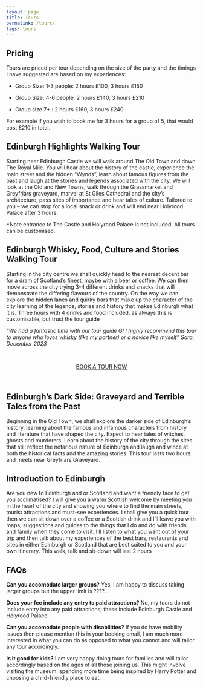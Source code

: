 ```yaml
---
layout: page
title: Tours
permalink: /tours/
tags: tours
---
```



## Pricing

Tours are priced per tour depending on the size of the party and the timings I have suggested are based on my experiences:

- Group Size: 1-3 people: 2 hours £100, 3 hours £150

- Group Size: 4-6 people: 2 hours £140, 3 hours £210

- Group size 7+ : 2 hours £160, 3 hours £240

For example if you wish to book me for 3 hours for a group of 5, that would cost £210 in total.

## Edinburgh Highlights Walking Tour
Starting near Edinburgh Castle we will walk around The Old Town and down The Royal Mile. You will hear about the history of the castle, experience the main street and the hidden “Wynds”, learn about famous figures from the past and laugh at the stories and legends associated with the city. We will look at the Old and New Towns, walk through the Grassmarket and Greyfriars graveyard, marvel at St Giles Cathedral and the city’s architecture, pass sites of importance and hear tales of culture. Tailored to you – we can stop for a local snack or drink and will end near Holyrood Palace after 3 hours.

*Note entrance to The Castle and Holyrood Palace is not included. All tours can be customised. 

## Edinburgh Whisky, Food, Culture and Stories Walking Tour
Starting in the city centre we shall quickly head to the nearest decent bar for a dram of Scotland’s finest, maybe with a beer or coffee. We can then move across the city trying 3-4 different drinks and snacks that will demonstrate the differing flavours of the country. On the way we can explore the hidden lanes and quirky bars that make up the character of the city learning of the legends, stories and history that makes Edinburgh what it is. Three hours with 4 drinks and food included, as always this is customisable, but trust the tour guide

*“We had a fantastic time with our tour guide G! I highly recommend this tour to anyone who loves whisky (like my partner) or a novice like myself” Sara, December 2023*

<div style="text-align: center; padding-top: 30px; padding-bottom: 30px;">
  <a href="/contact/" class="link-btn"> BOOK A TOUR NOW</a>
</div>


## Edinburgh’s Dark Side: Graveyard and Terrible Tales from the Past
Beginning in the Old Town, we shall explore the darker side of Edinburgh’s history, learning about the famous and infamous characters from history and literature that have shaped the city. Expect to hear tales of witches, ghosts and murderers. Learn about the history of the city through the sites that still reflect the nefarious nature of Edinburgh and laugh and wince at both the historical facts and the amazing stories. This tour lasts two hours and meets near Greyfriars Graveyard. 

## Introduction to Edinburgh
Are you new to Edinburgh and or Scotland and want a friendly face to get you acclimatised? I will give you a warm Scottish welcome by meeting you in the heart of the city and showing you where to find the main streets, tourist attractions and must-see experiences. I shall give you a quick tour then we can sit down over a coffee or a Scottish drink and I’ll leave you with maps, suggestions and guides to the things that I do and do with friends and family when they come to visit. I’ll listen to what you want out of your trip and then talk about my experiences of the best bars, restaurants and sites in either Edinburgh or Scotland that are best suited to you and your own itinerary. This walk, talk and sit-down will last 2 hours



## FAQs
__Can you accomodate larger groups?__ Yes, I am happy to discuss taking larger groups but the upper limit is ????. 

__Does your fee include any entry to paid attractions?__ No, my tours do not include entry into any paid attractions; these include Edinburgh Castle and Holyrood Palace.

__Can you accomodate people with disabilities?__ If you do have mobility issues then please mention this in your booking email, I am much more interested in what you can do as opposed to what you cannot and will tailor any tour accordingly.

__Is it good for kids?__ I am very happy doing tours for families and will tailor accordingly based on the ages of all those joining us. This might involve visiting the museum, spending more time being inspired by Harry Potter and choosing a child-friendly place to eat. 
